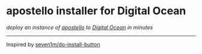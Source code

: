 # apostello installer for Digital Ocean

*deploy an instance of [apostello](https://github.com/monty5811/apostello) to [Digital Ocean](https://m.do.co/c/4afdc8b5be2e) in minutes*

___

Inspired by [seven1m/do-install-button](https://github.com/seven1m/do-install-button)
